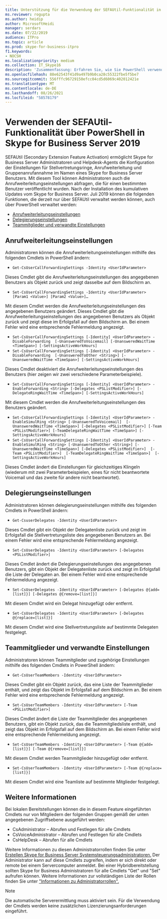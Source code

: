 ```yaml
---
title: Unterstützung für die Verwendung der SEFAUtil-Funktionalität in PowerShell in Skype for Business Server 2019
ms.reviewer: rogupta
ms.author: heidip
author: MicrosoftHeidi
manager: serdars
ms.date: 07/22/2019
audience: ITPro
ms.topic: article
ms.prod: skype-for-business-itpro
f1.keywords:
- NOCSH
ms.localizationpriority: medium
ms.collection: IT_Skype16
description: 'Zusammenfassung: Erfahren Sie, wie Sie PowerShell verwenden, um SEFAUtil-Funktionen in Skype for Business Server 2019 nach der Installation des kumulativen Updates 1 abzurufen.'
ms.openlocfilehash: 88e62543f41d9a497b9b0ca28c55322fbe5f5be7
ms.sourcegitcommit: 556fffc96729150efcc04cd5d6069c402012421e
ms.translationtype: MT
ms.contentlocale: de-DE
ms.lasthandoff: 08/26/2021
ms.locfileid: "58578179"
---
```

# <a name="using-sefautil-functionality-via-powershell-in-skype-for-business-server-2019"></a>Verwenden der SEFAUtil-Funktionalität über PowerShell in Skype for Business Server 2019

SEFAUtil (Secondary Extension Feature Activation) ermöglicht Skype for Business Server Administratoren und Helpdesk-Agents die Konfiguration der Einstellungen für Stellvertretungsringe, Anrufweiterleitung und Gruppenanrufannahme im Namen eines Skype for Business Server Benutzers. Mit diesem Tool können Administratoren auch die Anrufweiterleitungseinstellungen abfragen, die für einen bestimmten Benutzer veröffentlicht wurden. Nach der Installation des kumulativen Updates vom Skype for Business Server. Juli 2019 können die folgenden Funktionen, die derzeit nur über SEFAUtil verwaltet werden können, auch über PowerShell verwaltet werden:

- [Anrufweiterleitungseinstellungen](#call-forwarding-settings)
- [Delegierungseinstellungen](#delegation-settings)
- [Teammitglieder und verwandte Einstellungen](#team-members-and-related-settings)

## <a name="call-forwarding-settings"></a>Anrufweiterleitungseinstellungen

Administratoren können die Anrufweiterleitungseinstellungen mithilfe des folgenden Cmdlets in PowerShell ändern:

- `Get-CsUserCallForwardingSettings -Identity <UserIdParameter>`

Dieses Cmdlet gibt die Anrufweiterleitungseinstellungen des angegebenen Benutzers als Objekt zurück und zeigt dasselbe auf dem Bildschirm an.

- `Set-CsUserCallForwardingSettings -Identity <UserIdParameter> [Param1 <Value>] [Param2 <Value>]…`

Mit diesem Cmdlet werden die Anrufweiterleitungseinstellungen des angegebenen Benutzers geändert. Dieses Cmdlet gibt die Anrufweiterleitungseinstellungen des angegebenen Benutzers als Objekt zurück und zeigt diese im Erfolgsfall auf dem Bildschirm an. Bei einem Fehler wird eine entsprechende Fehlermeldung angezeigt.

- `Set-CsUserCallForwardingSettings [-Identity] <UserIdParameter> -DisableForwarding  [-UnansweredToVoicemail] [-UnansweredWaitTime <TimeSpan>] [-SettingsActiveWorkHours]`
- `Set-CsUserCallForwardingSettings [-Identity] <UserIdParameter> -DisableForwarding  [-UnansweredToOther <String>] [-UnansweredWaitTime <TimeSpan>] [-SettingsActiveWorkHours]`

Dieses Cmdlet deaktiviert die Anrufweiterleitungseinstellungen des Benutzers (hier zeigen wir zwei verschiedene Parameterbeispiele).

- `Set-CsUserCallForwardingSettings [-Identity] <UserIdParameter> -EnableForwarding <String> [-Delegates <PSListModifier>] [-DelegateRingWaitTime <TimeSpan>] [-SettingsActiveWorkHours]`

Mit diesem Cmdlet werden die Anrufweiterleitungseinstellungen des Benutzers geändert.

- `Set-CsUserCallForwardingSettings [-Identity] <UserIdParameter> -EnableSimulRing <String> [-UnansweredToVoicemail]  [-UnansweredWaitTime <TimeSpan>] [-Delegates <PSListModifier>] [-Team <PSListModifier>] [-TeamDelegateRingWaitTime <TimeSpan>] [-SettingsActiveWorkHours]`
- `Set-CsUserCallForwardingSettings [-Identity] <UserIdParameter> -EnableSimulRing <String> [-UnansweredToOther <String>] [-UnansweredWaitTime <TimeSpan>] [-Delegates <PSListModifier>]  [-Team <PSListModifier>]  [-TeamDelegateRingWaitTime <TimeSpan>]  [-SettingsActiveWorkHours]`

Dieses Cmdlet ändert die Einstellungen für gleichzeitiges Klingeln (wiederum mit zwei Parameterbeispielen, eines für nicht beantwortete Voicemail und das zweite für andere nicht beantwortet).

## <a name="delegation-settings"></a>Delegierungseinstellungen

Administratoren können delegierungseinstellungen mithilfe des folgenden Cmdlets in PowerShell ändern:

- `Get-CsuserDelegates -Identity <UserIdParameter>`

Dieses Cmdlet gibt ein Objekt der Delegatenliste zurück und zeigt im Erfolgsfall die Stellvertretungsliste des angegebenen Benutzers an. Bei einem Fehler wird eine entsprechende Fehlermeldung angezeigt.

- `Set-CsUserDelegates -Identity <UserIdParameter> [-Delegates <PSListModifier>]`

Dieses Cmdlet ändert die Delegierungseinstellungen des angegebenen Benutzers, gibt ein Objekt der Delegatenliste zurück und zeigt im Erfolgsfall die Liste der Delegaten an. Bei einem Fehler wird eine entsprechende Fehlermeldung angezeigt. 

- `Set-CsUserDelegates -Identity <UserIdParameter> [-Delegates @{add=[list]}] [-Delegates @{remove=[list]}]`

Mit diesem Cmdlet wird ein Delegat hinzugefügt oder entfernt.

- `Set-CsUserDelegates -Identity <UserIdParameter> [-Delegates @{replace=[list]}]`

Mit diesem Cmdlet wird eine Stellvertretungsliste auf bestimmte Delegaten festgelegt.

## <a name="team-members-and-related-settings"></a>Teammitglieder und verwandte Einstellungen

Administratoren können Teammitglieder und zugehörige Einstellungen mithilfe des folgenden Cmdlets in PowerShell ändern:

- `Get-CsUserTeamMembers -Identity <UserIdParameter>`

Dieses Cmdlet gibt ein Objekt zurück, das eine Liste der Teammitglieder enthält, und zeigt das Objekt im Erfolgsfall auf dem Bildschirm an. Bei einem Fehler wird eine entsprechende Fehlermeldung angezeigt.

- `Set-CsUserTeamMembers -Identity <UserIdParameter> [-Team <PSListModifier>]`

Dieses Cmdlet ändert die Liste der Teammitglieder des angegebenen Benutzers, gibt ein Objekt zurück, das die Teammitgliedsliste enthält, und zeigt das Objekt im Erfolgsfall auf dem Bildschirm an. Bei einem Fehler wird eine entsprechende Fehlermeldung angezeigt.

- `Set-CsUserTeamMembers -Identity <UserIdParameter> [-Team @{add=[list]}] [-Team @{remove=[list]}]`

Mit diesem Cmdlet werden Teammitglieder hinzugefügt oder entfernt.

- `Set-CsUserTeamMembers -Identity <UserIdParameter> [-Team @{replace=[list]}]`

Mit diesem Cmdlet wird eine Teamliste auf bestimmte Mitglieder festgelegt.

## <a name="more-information"></a>Weitere Informationen

Bei lokalen Bereitstellungen können die in diesem Feature eingeführten Cmdlets nur von Mitgliedern der folgenden Gruppen gemäß der unten angegebenen Zugriffsebene ausgeführt werden:

- CsAdministrator – Abrufen und Festlegen für alle Cmdlets
- CsVoiceAdministrator – Abrufen und Festlegen für alle Cmdlets
- CsHelpDesk – Abrufen für alle Cmdlets

Weitere Informationen zu diesen Administratorrollen finden Sie unter [Erstellen Skype for Business Server Systemsteuerungsadministratoren.](../SfbServer/help-topics/help-depwiz/create-skype-for-business-server-control-panel-administrators.md) Der Administrator kann auf diese Cmdlets zugreifen, indem er sich direkt oder remote bei einem Servercomputer anmeldet.
Bei einer Hybridbereitstellung sollten Skype for Business Administratoren für alle Cmdlets "Get" und "Set" aufrufen können. Weitere Informationen zur vollständigen Liste der Rollen finden Sie unter ["Informationen zu Administratorrollen".](/microsoft-365/admin/add-users/about-admin-roles)

> [!NOTE]
> Die automatische Serverermittlung muss aktiviert sein. Für die Verwendung der Cmdlets werden keine zusätzlichen Lizenzierungsanforderungen eingeführt.
